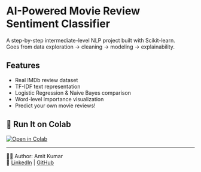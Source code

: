 # AI-Powered Movie Review Sentiment Classifier

A step-by-step intermediate-level NLP project built with Scikit-learn.  
Goes from data exploration → cleaning → modeling → explainability.

## Features

- Real IMDb review dataset
- TF-IDF text representation
- Logistic Regression & Naive Bayes comparison
- Word-level importance visualization
- Predict your own movie reviews!

## 🚀 Run It on Colab

[![Open in Colab](https://colab.research.google.com/assets/colab-badge.svg)](https://colab.research.google.com/github.com/AmitKumarKGP/AI-Powered-Movie-Review-Sentiment-Classifier-from-EDA-to-Deployment.git)

---
👨‍💻 Author: Amit Kumar  
🔗 [LinkedIn](https://www.linkedin.com/in/amit-kumar-iitkgp/) | [GitHub](https://github.com/AmitKumarKGP/AI-Powered-Movie-Review-Sentiment-Classifier-from-EDA-to-Deployment.git)